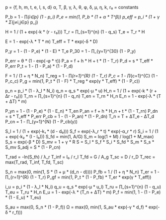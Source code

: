 p = {f, h, m, t, e, l, s, d}
α, T, β, γ, λ, θ, φ, δ, μ, η, k, r₀ = constants

P_b = 1 - ∏_{i∈p} (1 - p_i)
P_e = min(1, P_b * (1 + α * T^β))
p_eff = p_i * (1 + γ * Σ_{j≠i,j∈p} p_j)

H = 1 / (1 + exp(-k * (r - r₀)))
T_r = ∏_{s=1}^{n} (1 - q_s)
T_e = T_r * H

E = 1 - exp(-λ * T * m)
T_eff = T * exp(-δ * D)

P_y = 1 - (1 - P_e) * (1 - E) * T_e
P_30 = 1 - ∏_{y=1}^{30} (1 - P_y)

P_err = θ * (1 - exp(-φ * τ))
P_a = f + h * H + t * (1 - T_r)
P_d = s * T_eff * P_err
P_t = 1 - (1 - P_a) * (1 - P_d)

F = 1 / (1 + η * N_n)
T_reg = 1 - ∏_{r=1}^{R} (1 - T_r)
P_c = 1 - ∏_{c=1}^{C} (1 - P_c_c)
P_g = min(1, P_t * (1 - F) * T_reg * exp(γ * T_eff) * (1 - P_c))

p_n = p_i * (1 - λ_l * N_i)
q_n = q_s * exp(-μ * u)
H_n = 1 / (1 + exp(-k * (r + Δr - r₀)))
T_rn = ∏_{s=1}^{n} (1 - q_n)
T_en = T_rn * H_n
E_n = 1 - exp(-λ * (T + ΔT) * m)

P_yn = 1 - (1 - P_e) * (1 - E_n) * T_en
P_an = f + h * H_n + t * (1 - T_rn)
P_dn = s * T_eff * P_err
P_cb = 1 - (1 - P_an) * (1 - P_dn)
T_n = T + ΔT_e - ΔT_d
P_cn = 1 - ∏_{y=1}^{N} (1 - P_cb(y))

S_l = 1 / (1 + exp(-k₁ * (d - d₀)))
S_f = exp(-λ_r * t) * exp(-α_r * r)
S_i = 1 / (1 + exp(-k₂ * (I - I₀)))
S_fd = min(1, A/G)
S_m = log(1 + M) / log(1 + M_max)
S_s = exp(-β * D)
S_mv = 1 + γ * R
S = S_l * S_f * S_i * S_fd * S_m * S_s * S_mv
S_adj = S * (1 - P_cn)

T_rad = -ln(S_th) / λ_r
T_inf = I₀ / r_I
T_fd = G / A_g
T_sc = D / r_D
T_rec = max(T_rad, T_inf, T_fd, T_sc)

S_n = max(0, min(1, S * (1 + μ * (d_n - d))))
P_fb = 1 / (1 + η * N_n)
T_er = 1 - ∏_{r=1}^{R} (1 - T_r)
P_gf = min(1, P_t * (1 - P_fb) * T_er * exp(γ * T_eff))

i_u = p_i * (1 - λ_l * N_i)
q_u = q_s * exp(-μ * u_l)
T_ru = ∏_{s=1}^{n} (1 - q_u)
T_eu = T_ru * H_n
E_u = 1 - exp(-λ * (T_n + ΔT) * m)
P_f = min(1, 1 - (1 - P_e) * (1 - E_u) * T_eu)

S_au = max(0, S_n * (1 - P_f))
Ω = max(0, min(1, S_au * exp(-γ * d_f) * exp(-δ * r_f)))
